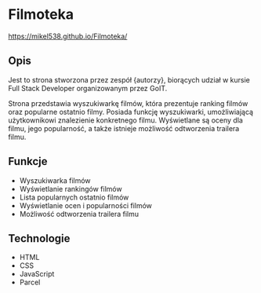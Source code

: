# Filmoteka

https://mikel538.github.io/Filmoteka/

## Opis

Jest to strona stworzona przez zespół {autorzy}, biorących udział w kursie Full Stack Developer
organizowanym przez GoIT.

Strona przedstawia wyszukiwarkę filmów, która prezentuje ranking filmów oraz popularne ostatnio
filmy. Posiada funkcję wyszukiwarki, umożliwiającą użytkownikowi znalezienie konkretnego filmu.
Wyświetlane są oceny dla filmu, jego popularność, a także istnieje możliwość odtworzenia trailera
filmu.

## Funkcje

- Wyszukiwarka filmów
- Wyświetlanie rankingów filmów
- Lista popularnych ostatnio filmów
- Wyświetlanie ocen i popularności filmów
- Możliwość odtworzenia trailera filmu

## Technologie

- HTML
- CSS
- JavaScript
- Parcel
